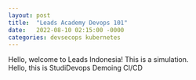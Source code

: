 ```yaml
---
layout: post
title:  "Leads Academy Devops 101"
date:   2022-08-10 02:15:00 -0000
categories: devsecops kubernetes
---
```


Hello, welcome to Leads Indonesia! This is a simulation.  
Hello, this is StudiDevops Demoing CI/CD
